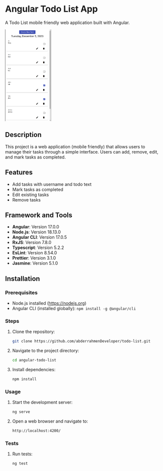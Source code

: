# Angular Todo List App

A Todo List mobile friendly web application built with Angular.

<img src="demo_todo_list.png" alt="Todo List Screenshot" width="150" height="300" />

## Description

This project is a web application (mobile friendly) that allows users to manage their tasks through a simple interface. Users can add, remove, edit, and mark tasks as completed.

## Features

- Add tasks with username and todo text
- Mark tasks as completed
- Edit existing tasks
- Remove tasks

## Framework and Tools

- **Angular**: Version 17.0.0
- **Node.js**: Version 18.13.0
- **Angular CLI**: Version 17.0.5
- **RxJS**: Version 7.8.0
- **Typescript**: Version 5.2.2
- **EsLint**: Version 8.54.0
- **Prettier**: Version 3.1.0
- **Jasmine**: Version 5.1.0

## Installation

### Prerequisites

- Node.js installed (https://nodejs.org)
- Angular CLI (installed globally): `npm install -g @angular/cli`

### Steps

1. Clone the repository:

   ```bash
   git clone https://github.com/abderrahmenDeveloper/todo-list.git
   ```

2. Navigate to the project directory:

   ```bash
   cd angular-todo-list
   ```

3. Install dependencies:

   ```bash
   npm install
   ```

### Usage

1. Start the development server:

   ```bash
   ng serve
   ```

2. Open a web browser and navigate to:
   ```bash
   http://localhost:4200/
   ```

### Tests

1. Run tests:
   ```bash
   ng test
   ```
